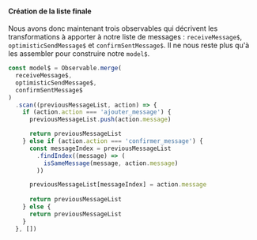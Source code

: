
#### Création de la liste finale

Nous avons donc maintenant trois observables qui décrivent les transformations à apporter à notre liste de messages : `receiveMessage$`, `optimisticSendMessage$` et `confirmSentMessage$`. Il ne nous reste plus qu'à les assembler pour construire notre `model$`.

```js
const model$ = Observable.merge(
  receiveMessage$,
  optimisticSendMessage$,
  confirmSentMessage$
)
  .scan((previousMessageList, action) => {
    if (action.action === 'ajouter_message') {
      previousMessageList.push(action.message)

      return previousMessageList
    } else if (action.action === 'confirmer_message') {
      const messageIndex = previousMessageList
        .findIndex((message) => (
          isSameMessage(message, action.message)
        ))

      previousMessageList[messageIndex] = action.message
      
      return previousMessageList
    } else {
      return previousMessageList
    }
  }, [])
```